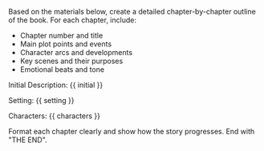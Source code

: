 Based on the materials below, create a detailed chapter-by-chapter outline of the book. For each chapter, include:
- Chapter number and title
- Main plot points and events
- Character arcs and developments
- Key scenes and their purposes
- Emotional beats and tone

Initial Description:
{{ initial }}

Setting:
{{ setting }}

Characters:
{{ characters }}

Format each chapter clearly and show how the story progresses. End with "THE END".